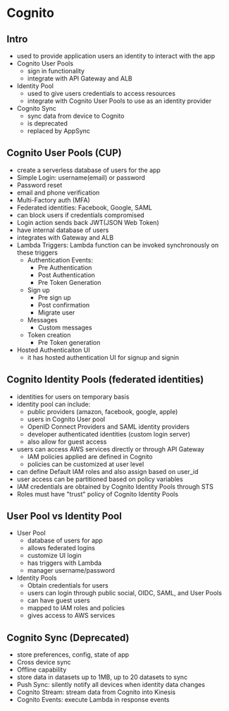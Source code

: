 # Cognito

## Intro
* used to provide application users an identity to interact with the app
* Cognito User Pools
	* sign in functionality
	* integrate with API Gateway and ALB
* Identity Pool
	* used to give users credentials to access resources
	* integrate with Cognito User Pools to use as an identity provider
* Cognito Sync
	* sync data from device to Cognito
	* is deprecated
	* replaced by AppSync

## Cognito User Pools (CUP)
* create a serverless database of users for the app
* Simple Login: username(email) or password
* Password reset
* email and phone verification
* Multi-Factory auth (MFA)
* Federated identities: Facebook, Google, SAML
* can block users if credentials compromised
* Login action sends back JWT(JSON Web Token)
* have internal database of users
* integrates with Gateway and ALB
* Lambda Triggers: Lambda function can be invoked synchronously on these triggers
	* Authentication Events:
		* Pre Authentication
		* Post Authentication
		* Pre Token Generation
	* Sign up
		* Pre sign up
		* Post confirmation
		* Migrate user
	* Messages
		* Custom messages
	* Token creation
		* Pre Token generation
* Hosted Authenticaiton UI
	* it has hosted authentication UI for signup and signin

## Cognito Identity Pools (federated identities)
* identities for users on temporary basis
* identity pool can include:
	* public providers (amazon, facebook, google, apple)
	* users in Cognito User pool
	* OpenID Connect Providers and SAML identity providers
	* developer authenticated identities (custom login server)
	* also allow for guest access
* users can access AWS services directly or through API Gateway
	* IAM policies applied are defined in Cognito
	* policies can be customized at user level
* can define Default IAM roles and also assign based on user_id
* user access can be partitioned based on policy variables
* IAM credentials are obtained by Cognito Identity Pools through STS
* Roles must have "trust" policy of Cognito Identity Pools

## User Pool vs Identity Pool
* User Pool
	* database of users for app
	* allows federated logins
	* customize UI login
	* has triggers with Lambda
	* manager username/password
* Identity Pools
	* Obtain credentials for users
	* users can login through public social, OIDC, SAML, and User Pools
	* can have guest users
	* mapped to IAM roles and policies
	* gives access to AWS services

## Cognito Sync (Deprecated)
* store preferences, config, state of app
* Cross device sync
* Offline capability 
* store data in datasets up to 1MB, up to 20 datasets to sync
* Push Sync: silently notify all devices when identity data changes
* Cognito Stream: stream data from Cognito into Kinesis
* Cognito Events: execute Lambda in response events